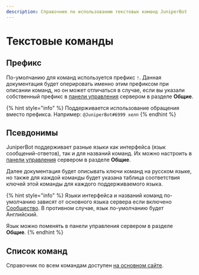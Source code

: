 ```yaml
---
description: Справочник по использованию текстовых команд JuniperBot
---
```


# Текстовые команды

## Префикс <a id="prefix"></a>

По-умолчанию для команд используется префикс `!`. Данная документация будет оперировать именно этим префиксом при описании команд, но он может отличаться в случае, если вы указали собственный префикс в [панели управления](../../#configure) сервером в разделе **Общие**.

{% hint style="info" %}
 Поддерживается использование обращения вместо префикса. Например: `@JuniperBot#6999 хелп`
{% endhint %}

## Псевдонимы <a id="aliases"></a>

JuniperBot поддерживает разные языки как интерфейса \(язык сообщений-ответов\), так и для названий команд. Их можно настроить в [панели управления](../../#configure) сервером в разделе **Общие**.

Далее документация будет описывать ключи команд на русском языке, но также для каждой команды будет указана таблица соответствия ключей этой команды для каждого поддерживаемого языка.

{% hint style="info" %}
Языки интерфейса и названий команд по-умолчанию зависят от основного языка сервера если включено [Сообщество](https://support.discord.com/hc/ru/articles/360047132851-Enabling-Your-Community-Server). В противном случае, язык по-умолчанию будет Английский.

Язык можно поменять в панели управления сервером в разделе **Общие**.
{% endhint %}

## Список команд

Справочник по всем командам доступен [на основном сайте](https://juniper.bot/commands).


